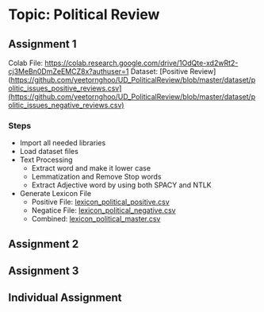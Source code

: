 # Topic: Political Review

## Assignment 1
Colab File: https://colab.research.google.com/drive/1OdQte-xd2wRt2-cj3MeBn0DmZeEMCZ8x?authuser=1 
Dataset: [Positive Review](https://github.com/yeetornghoo/UD_PoliticalReview/blob/master/dataset/politic_issues_positive_reviews.csv](https://github.com/yeetornghoo/UD_PoliticalReview/blob/master/dataset/politic_issues_negative_reviews.csv)
### Steps
- Import all needed libraries
- Load dataset files
- Text Processing
	- Extract word and make it lower case
	- Lemmatization and Remove Stop words
	- Extract Adjective word by using both SPACY and NTLK
- Generate Lexicon File
	- Positive File: [lexicon_political_positive.csv](https://github.com/yeetornghoo/UD_PoliticalReview/blob/master/lexicon_sentiment/lexicon_political_negative.csv)
	- Negatice File: [lexicon_political_negative.csv](https://github.com/yeetornghoo/UD_PoliticalReview/blob/master/lexicon_sentiment/lexicon_political_negative.csv)
	- Combined: [lexicon_political_master.csv](https://github.com/yeetornghoo/UD_PoliticalReview/blob/master/lexicon_sentiment/lexicon_political_master.csv)

## Assignment 2

## Assignment 3

## Individual Assignment
